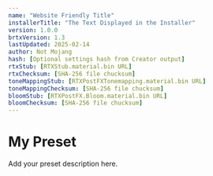 ```yaml
---
name: "Website Friendly Title"
installerTitle: "The Text Displayed in the Installer"
version: 1.0.0
brtxVersion: 1.3
lastUpdated: 2025-02-14
author: Not Mojang
hash: [Optional settings hash from Creator output]
rtxStub: [RTXStub.material.bin URL]
rtxChecksum: [SHA-256 file chucksum]
toneMappingStub: [RTXPostFXTonemapping.material.bin URL]
toneMappingChecksum: [SHA-256 file chucksum]
bloomStub: [RTXPostFX.Bloom.material.bin URL]
bloomChecksum: [SHA-256 file chucksum]
---
```


# My Preset

Add your preset description here.
